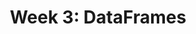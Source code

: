 ---
title: "Week 3: DataFrames"
weekNumber: 3
days:
  - date: "2025-01-20"
    events:
      - title: "No Lecture: MLK Day"
  - date: "2025-01-22"
    events:
      - name: LEC 4
        type: lecture
        title: DataFrame Fundamentals
        html: resources/lectures/lec04/lec04-filled.html
        github: https://github.com/practicaldsc/wn25/blob/main/lectures/lec04/
        reading: https://learningds.org/ch/06/pandas_subsetting.html
        reading_text: LDS 6.1
        # recording: https://leccap.engin.umich.edu/leccap/player/r/D3Hj4A
  - date: "2025-01-23"
    events:
      - name: DIS 3
        type: disc
        title: DataFrames and Querying
        problems: https://study.practicaldsc.org/disc03/index.html
---